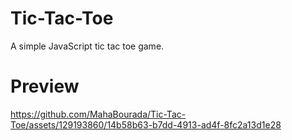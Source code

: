 # Tic-Tac-Toe
A simple JavaScript tic tac toe game.

# Preview
https://github.com/MahaBourada/Tic-Tac-Toe/assets/129193860/14b58b63-b7dd-4913-ad4f-8fc2a13d1e28
